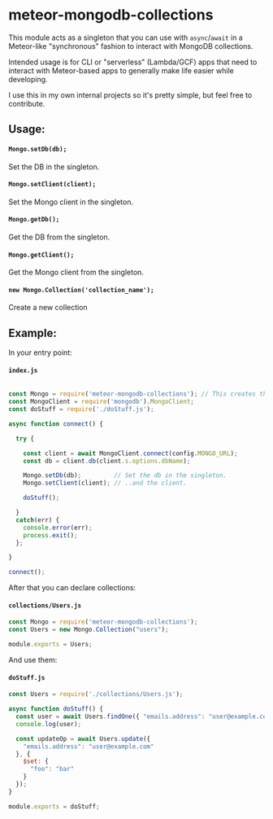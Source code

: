 # meteor-mongodb-collections

This module acts as a singleton that you can use with `async`/`await` in a Meteor-like "synchronous" fashion to interact with MongoDB collections.   

Intended usage is for CLI or "serverless" (Lambda/GCF) apps that need to interact with Meteor-based apps to generally make life easier while developing.

I use this in my own internal projects so it's pretty simple, but feel free to contribute.

## Usage:

#### `Mongo.setDb(db);`   
Set the DB in the singleton.

#### `Mongo.setClient(client);`   
Set the Mongo client in the singleton. 

#### `Mongo.getDb();`   
Get the DB from the singleton.

#### `Mongo.getClient();`   
Get the Mongo client from the singleton.

#### `new Mongo.Collection('collection_name');`   
Create a new collection

## Example:

In your entry point:

#### `index.js`
```js

const Mongo = require('meteor-mongodb-collections'); // This creates the singleton.
const MongoClient = require('mongodb').MongoClient;
const doStuff = require('./doStuff.js');

async function connect() {

  try {

    const client = await MongoClient.connect(config.MONGO_URL);
    const db = client.db(client.s.options.dbName);

    Mongo.setDb(db);         // Set the db in the singleton.
    Mongo.setClient(client); // ..and the client.

    doStuff();

  }
  catch(err) {
    console.error(err);
    process.exit();
  };

}

connect();
```

After that you can declare collections:

#### `collections/Users.js`
```js
const Mongo = require('meteor-mongodb-collections');
const Users = new Mongo.Collection("users");

module.exports = Users;
```

And use them:

#### `doStuff.js`
```js
const Users = require('./collections/Users.js');

async function doStuff() {
  const user = await Users.findOne({ "emails.address": "user@example.com" });
  console.log(user);

  const updateOp = await Users.update({
    "emails.address": "user@example.com"
  }, {
    $set: {
      "foo": "bar"
    }
  });
}

module.exports = doStuff;
```
